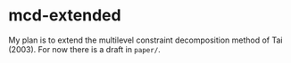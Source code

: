 # mcd-extended

My plan is to extend the multilevel constraint decomposition method of Tai (2003).  For now there is a draft in `paper/`.
